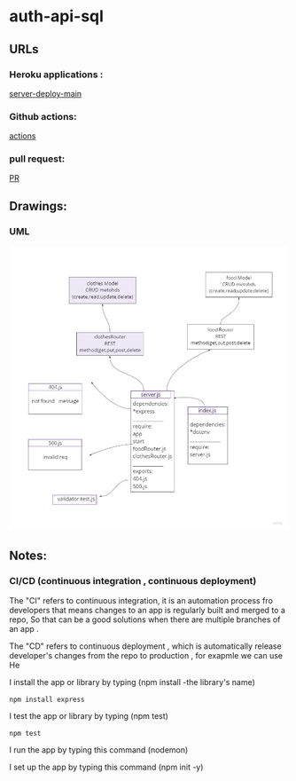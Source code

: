 # auth-api-sql

## URLs

### Heroku applications :

[server-deploy-main]()

### Github actions:

[actions](https://github.com/DinaSami/api-server-sql/actions)

### pull request:

[PR](https://github.com/DinaSami/api-server-sql/pull/1)

## Drawings:

### UML  

![preview](./dataModeling.jpg)

## Notes:

### CI/CD (continuous integration , continuous deployment)

The "CI" refers to continuous integration, it is an automation process fro developers that means changes to an app is regularly built and merged to a repo, So that can be a good solutions when there are multiple branches of an app .

The "CD"  refers to continuous deployment , which is automatically release developer's changes from the repo to production , for exapmle we can use He

I install the app or library by typing (npm install -the library's name)

```
npm install express
```
I test the app or library by typing (npm test)

```
npm test 
```

I run the app by typing this command (nodemon)

I set up the app by typing this command (npm init -y)
